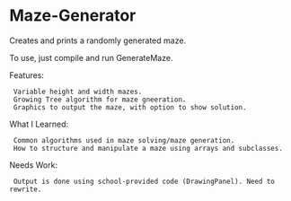 # Maze-Generator
Creates and prints a randomly generated maze.

To use, just compile and run GenerateMaze.


Features:

     Variable height and width mazes.
     Growing Tree algorithm for maze gneeration.
     Graphics to output the maze, with option to show solution.
     
     
What I Learned:

     Common algorithms used in maze solving/maze generation.
     How to structure and manipulate a maze using arrays and subclasses.
     
     
Needs Work:

     Output is done using school-provided code (DrawingPanel). Need to rewrite.
